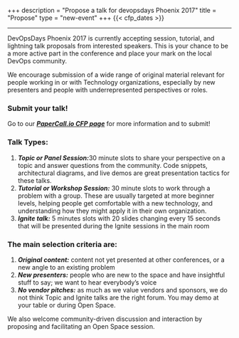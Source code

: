 +++
description = "Propose a talk for devopsdays Phoenix 2017"
title = "Propose"
type = "new-event"
+++
{{< cfp_dates >}}

<hr>

<p>
DevOpsDays Phoenix 2017 is currently accepting session, tutorial, and lightning talk proposals from interested speakers. This is your chance to be a more active part in the conference and place your mark on the local DevOps community.
<p>

We encourage submission of a wide range of original material relevant for people working in or with Technology organizations, especially by new presenters and people with underrepresented perspectives or roles.
<p>
<h3>Submit your talk!</h3>
Go to our <a href="https://www.papercall.io/devopsdays-phoenix-2017"><strong><em>PaperCall.io CFP page</strong></em></a> for more information and to submit!

<h3>Talk Types:</h3>
<ol>
  <li><strong><em>Topic or Panel Session:</strong></em>30 minute slots to share your perspective on a topic and answer questions from the community. Code snippets, architectural diagrams, and live demos are great presentation tactics for these talks.</li>
  <li><strong><em>Tutorial or Workshop Session:</strong></em> 30 minute slots to work through a problem with a group. These are usually targeted at more beginner levels, helping people get comfortable with a new technology, and understanding how they might apply it in their own organization.</li>
  <li><strong><em>Ignite talk:</strong></em> 5 minutes slots with 20 slides changing every 15 seconds that will be presented during the Ignite sessions in the main room</li>
</ol>

<h3>The main selection criteria are:</h3>
<ol>
  <li><strong><em>Original content:</strong></em> content not yet presented at other conferences, or a new angle to an existing problem</li>
  <li><strong><em>New presenters:</strong></em> people who are new to the space and have insightful stuff to say; we want to hear everybody’s voice</li>
  <li><strong><em>No vendor pitches:</strong></em> as much as we value vendors and sponsors, we do not think Topic and Ignite talks are the right forum. You may demo at your table or during Open Space.</li>
</ol>
We also welcome community-driven discussion and interaction by proposing and facilitating an Open Space session.